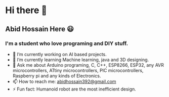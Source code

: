 # Hi there 👋

## Abid Hossain Here 😃
### I'm a student who love programing and DIY stuff. 

- 🔭 I’m currently working on AI based projects. 
- 🌱 I’m currently learning Machine learning, java and 3D designing.
- 💬 Ask me about Arduino programing, C, C++, ESP8266, ESP32, any AVR microcontrollers, ATtiny microcontrollers, PIC microcontrollers, Raspberry pi and any kinds of Electronics. 
- 📫 How to reach me: abidhossain392@gmail.com
- ⚡ Fun fact: Humanoid robot are the most inefficient design. 
<!--
**Abidh56/Abidh56** is a ✨ _special_ ✨ repository because its `README.md` (this file) appears on your GitHub profile.

Here are some ideas to get you started:


-->
